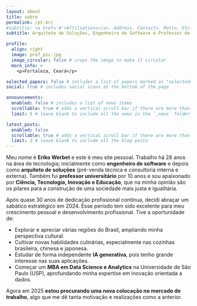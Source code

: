 ```yaml
---
layout: about
title: sobre
permalink: /pt-br/
#subtitle: <a href='#'>Affiliations</a>. Address. Contacts. Motto. Etc.
subtitle: Arquiteto de Soluções, Engenheiro de Software e Professor de Computação

profile:
  align: right
  image: prof_pic.jpg
  image_circular: false # crops the image to make it circular
  more_info: >
    <p>Fortaleza, Ceará</p>

selected_papers: false # includes a list of papers marked as "selected={true}"
social: true # includes social icons at the bottom of the page

announcements:
  enabled: false # includes a list of news items
  scrollable: true # adds a vertical scroll bar if there are more than 3 news items
  limit: 5 # leave blank to include all the news in the `_news` folder

latest_posts:
  enabled: false
  scrollable: true # adds a vertical scroll bar if there are more than 3 new posts items
  limit: 3 # leave blank to include all the blog posts
---
```


Meu nome é **Eriko Werbet** e este é meu site pessoal. Trabalho há 28 anos na área de tecnologia; inicialmente como **engenheiro de software** e depois como **arquiteto de soluções** (pré-venda técnica e consultoria interna e externa). Também fui **professor universitário** por 10 anos e sou apaixonado por **Ciência, Tecnologia, Inovação e Educação**, que na minha opinião são os pilares para a construção de uma sociedade mais justa e igualitária.

Após quase 30 anos de dedicação profissional contínua, decidi abraçar um sabático estratégico em 2024. Esse período tem sido excelente para meu crescimento pessoal e desenvolvimento profissional. Tive a oportunidade de:

- Explorar e apreciar várias regiões do Brasil, ampliando minha perspectiva cultural.
- Cultivar novas habilidades culinárias, especialmente nas cozinhas brasileira, chinesa e japonesa.
- Estudar de forma independente **IA generativa**, pois tenho grande interesse nas suas aplicações.
- Começar um **MBA em Data Science e Analytics** na Universidade de São Paulo (USP), aprofundando minha expertise em inovação orientada a dados.

Agora em 2025 **estou procurando uma nova colocação no mercado de trabalho**, algo que me dê tanta motivação e realizações como a anterior.
